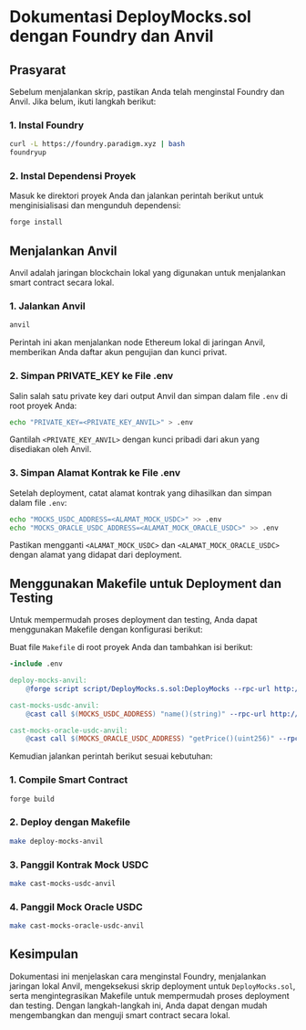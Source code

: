 # Dokumentasi DeployMocks.sol dengan Foundry dan Anvil

## Prasyarat
Sebelum menjalankan skrip, pastikan Anda telah menginstal Foundry dan Anvil. Jika belum, ikuti langkah berikut:

### 1. Instal Foundry
```sh
curl -L https://foundry.paradigm.xyz | bash
foundryup
```

### 2. Instal Dependensi Proyek
Masuk ke direktori proyek Anda dan jalankan perintah berikut untuk menginisialisasi dan mengunduh dependensi:
```sh
forge install
```

## Menjalankan Anvil
Anvil adalah jaringan blockchain lokal yang digunakan untuk menjalankan smart contract secara lokal.

### 1. Jalankan Anvil
```sh
anvil
```
Perintah ini akan menjalankan node Ethereum lokal di jaringan Anvil, memberikan Anda daftar akun pengujian dan kunci privat.

### 2. Simpan PRIVATE_KEY ke File .env
Salin salah satu private key dari output Anvil dan simpan dalam file `.env` di root proyek Anda:
```sh
echo "PRIVATE_KEY=<PRIVATE_KEY_ANVIL>" > .env
```
Gantilah `<PRIVATE_KEY_ANVIL>` dengan kunci pribadi dari akun yang disediakan oleh Anvil.

### 3. Simpan Alamat Kontrak ke File .env
Setelah deployment, catat alamat kontrak yang dihasilkan dan simpan dalam file `.env`:
```sh
echo "MOCKS_USDC_ADDRESS=<ALAMAT_MOCK_USDC>" >> .env
echo "MOCKS_ORACLE_USDC_ADDRESS=<ALAMAT_MOCK_ORACLE_USDC>" >> .env
```
Pastikan mengganti `<ALAMAT_MOCK_USDC>` dan `<ALAMAT_MOCK_ORACLE_USDC>` dengan alamat yang didapat dari deployment.

## Menggunakan Makefile untuk Deployment dan Testing
Untuk mempermudah proses deployment dan testing, Anda dapat menggunakan Makefile dengan konfigurasi berikut:

Buat file `Makefile` di root proyek Anda dan tambahkan isi berikut:
```makefile
-include .env

deploy-mocks-anvil:
	@forge script script/DeployMocks.s.sol:DeployMocks --rpc-url http://127.0.0.1:8545 --private-key $(PRIVATE_KEY) --broadcast

cast-mocks-usdc-anvil:
	@cast call $(MOCKS_USDC_ADDRESS) "name()(string)" --rpc-url http://127.0.0.1:8545

cast-mocks-oracle-usdc-anvil:
	@cast call $(MOCKS_ORACLE_USDC_ADDRESS) "getPrice()(uint256)" --rpc-url http://127.0.0.1:8545
```

Kemudian jalankan perintah berikut sesuai kebutuhan:

### 1. Compile Smart Contract
```sh
forge build
```

### 2. Deploy dengan Makefile
```sh
make deploy-mocks-anvil
```

### 3. Panggil Kontrak Mock USDC
```sh
make cast-mocks-usdc-anvil
```

### 4. Panggil Mock Oracle USDC
```sh
make cast-mocks-oracle-usdc-anvil
```

## Kesimpulan
Dokumentasi ini menjelaskan cara menginstal Foundry, menjalankan jaringan lokal Anvil, mengeksekusi skrip deployment untuk `DeployMocks.sol`, serta mengintegrasikan Makefile untuk mempermudah proses deployment dan testing. Dengan langkah-langkah ini, Anda dapat dengan mudah mengembangkan dan menguji smart contract secara lokal.

